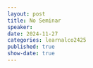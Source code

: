 ```yaml
---
layout: post
title: No Seminar
speaker:
date: 2024-11-27
categories: learnalco2425
published: true
show-date: true
---
```

